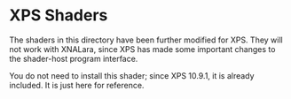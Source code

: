 XPS Shaders
===========

The shaders in this directory have been further modified for XPS. They will not work with XNALara, since XPS has made some important changes to the shader-host program interface.

You do not need to install this shader; since XPS 10.9.1, it is already included. It is just here for reference.